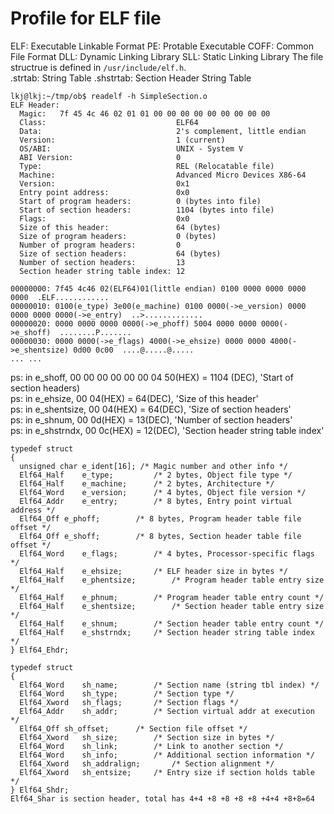 # Profile for ELF file
ELF: Executable Linkable Format
PE: Protable Executable
COFF: Common File Format
DLL: Dynamic Linking Library
SLL: Static Linking Library
The file structrue is defined in `/usr/include/elf.h`.  
.strtab: String Table
.shstrtab: Section Header String Table
```
lkj@lkj:~/tmp/ob$ readelf -h SimpleSection.o
ELF Header:
  Magic:   7f 45 4c 46 02 01 01 00 00 00 00 00 00 00 00 00
  Class:                             ELF64
  Data:                              2's complement, little endian
  Version:                           1 (current)
  OS/ABI:                            UNIX - System V
  ABI Version:                       0
  Type:                              REL (Relocatable file)
  Machine:                           Advanced Micro Devices X86-64
  Version:                           0x1
  Entry point address:               0x0
  Start of program headers:          0 (bytes into file)
  Start of section headers:          1104 (bytes into file)
  Flags:                             0x0
  Size of this header:               64 (bytes)
  Size of program headers:           0 (bytes)
  Number of program headers:         0
  Size of section headers:           64 (bytes)
  Number of section headers:         13
  Section header string table index: 12

00000000: 7f45 4c46 02(ELF64)01(little endian) 0100 0000 0000 0000 0000  .ELF............
00000010: 0100(e_type) 3e00(e_machine) 0100 0000(->e_version) 0000 0000 0000 0000(->e_entry)  ..>.............
00000020: 0000 0000 0000 0000(->e_phoff) 5004 0000 0000 0000(->e_shoff)  ........P.......
00000030: 0000 0000(->e_flags) 4000(->e_ehsize) 0000 0000 4000(->e_shentsize) 0d00 0c00  ....@.....@.....
... ...
```
ps: in e_shoff, 00 00 00 00 00 00 04 50(HEX) = 1104 (DEC), 'Start of section headers)  
ps: in e_ehsize, 00 04(HEX) = 64(DEC), 'Size of this header'   
ps: in e_shentsize, 00 04(HEX) = 64(DEC), 'Size of section headers'  
ps: in e_shnum, 00 0d(HEX) = 13(DEC), 'Number of section headers'  
ps: in e_shstrndx, 00 0c(HEX) = 12(DEC), 'Section header string table index'  
```
typedef struct
{
  unsigned char e_ident[16]; /* Magic number and other info */
  Elf64_Half    e_type;         /* 2 bytes, Object file type */
  Elf64_Half    e_machine;      /* 2 bytes, Architecture */
  Elf64_Word    e_version;      /* 4 bytes, Object file version */
  Elf64_Addr    e_entry;        /* 8 bytes, Entry point virtual address */
  Elf64_Off e_phoff;        /* 8 bytes, Program header table file offset */
  Elf64_Off e_shoff;        /* 8 bytes, Section header table file offset */
  Elf64_Word    e_flags;        /* 4 bytes, Processor-specific flags */
  Elf64_Half    e_ehsize;       /* ELF header size in bytes */
  Elf64_Half    e_phentsize;        /* Program header table entry size */
  Elf64_Half    e_phnum;        /* Program header table entry count */
  Elf64_Half    e_shentsize;        /* Section header table entry size */
  Elf64_Half    e_shnum;        /* Section header table entry count */
  Elf64_Half    e_shstrndx;     /* Section header string table index */
} Elf64_Ehdr;

typedef struct
{
  Elf64_Word    sh_name;        /* Section name (string tbl index) */
  Elf64_Word    sh_type;        /* Section type */
  Elf64_Xword   sh_flags;       /* Section flags */
  Elf64_Addr    sh_addr;        /* Section virtual addr at execution */
  Elf64_Off sh_offset;      /* Section file offset */
  Elf64_Xword   sh_size;        /* Section size in bytes */
  Elf64_Word    sh_link;        /* Link to another section */
  Elf64_Word    sh_info;        /* Additional section information */
  Elf64_Xword   sh_addralign;       /* Section alignment */
  Elf64_Xword   sh_entsize;     /* Entry size if section holds table */
} Elf64_Shdr;
Elf64_Shar is section header, total has 4+4 +8 +8 +8 +8 +4+4 +8+8=64

```
